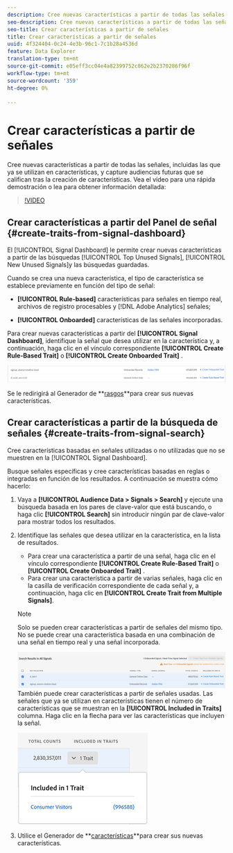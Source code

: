 ```yaml
---
description: Cree nuevas características a partir de todas las señales, incluidas las que ya se utilizan en características, y capture audiencias futuras que se califican tras la creación de características.
seo-description: Cree nuevas características a partir de todas las señales, incluidas las que ya se utilizan en características, y capture audiencias futuras que se califican tras la creación de características.
seo-title: Crear características a partir de señales
title: Crear características a partir de señales
uuid: 4f324404-0c24-4e3b-96c1-7c1b28a4536d
feature: Data Explorer
translation-type: tm+mt
source-git-commit: e05eff3cc04e4a82399752c862e2b2370286f96f
workflow-type: tm+mt
source-wordcount: '359'
ht-degree: 0%

---
```



# Crear características a partir de señales

Cree nuevas características a partir de todas las señales, incluidas las que ya se utilizan en características, y capture audiencias futuras que se califican tras la creación de características. Vea el vídeo para una rápida demostración o lea para obtener información detallada:

>[!VIDEO](https://video.tv.adobe.com/v/25169/?quality=12)

## Crear características a partir del Panel de señal {#create-traits-from-signal-dashboard}

El [!UICONTROL Signal Dashboard] le permite crear nuevas características a partir de las búsquedas [!UICONTROL Top Unused Signals], [!UICONTROL New Unused Signals]y las búsquedas guardadas.

Cuando se crea una nueva característica, el tipo de característica se establece previamente en función del tipo de señal:

* **[!UICONTROL Rule-based]** características para señales en tiempo real, archivos de registro procesables y [!DNL Adobe Analytics] señales;

* **[!UICONTROL Onboarded]** características de las señales incorporadas.

Para crear nuevas características a partir del **[!UICONTROL Signal Dashboard]**, identifique la señal que desea utilizar en la característica y, a continuación, haga clic en el vínculo correspondiente **[!UICONTROL Create Rule-Based Trait]** o **[!UICONTROL Create Onboarded Trait]** .

![](assets/signals-create-trait.png)

Se le redirigirá al Generador de **[rasgos](../../features/traits/about-trait-builder.md)**para crear sus nuevas características.

## Crear características a partir de la búsqueda de señales {#create-traits-from-signal-search}

Cree características basadas en señales utilizadas o no utilizadas que no se muestren en la [!UICONTROL Signal Dashboard].

Busque señales específicas y cree características basadas en reglas o integradas en función de los resultados. A continuación se muestra cómo hacerlo:

1. Vaya a **[!UICONTROL Audience Data > Signals > Search]** y ejecute una búsqueda basada en los pares de clave-valor que está buscando, o haga clic **[!UICONTROL Search]** sin introducir ningún par de clave-valor para mostrar todos los resultados.
2. Identifique las señales que desea utilizar en la característica, en la lista de resultados.
   * Para crear una característica a partir de una señal, haga clic en el vínculo correspondiente **[!UICONTROL Create Rule-Based Trait]** o **[!UICONTROL Create Onboarded Trait]** .
   * Para crear una característica a partir de varias señales, haga clic en la casilla de verificación correspondiente de cada señal y, a continuación, haga clic en **[!UICONTROL Create Trait from Multiple Signals]**.
   >[!NOTE]
   >Solo se pueden crear características a partir de señales del mismo tipo. No se puede crear una característica basada en una combinación de una señal en tiempo real y una señal incorporada.
   >
   > ![](assets/signals-create-trait-search.png)
   >También puede crear características a partir de señales usadas. Las señales que ya se utilizan en características tienen el número de características que se muestran en la **[!UICONTROL Included in Traits]** columna. Haga clic en la flecha para ver las características que incluyen la señal.
   >
   >![](assets/signals-used-traits.png)

3. Utilice el Generador de **[características](../../features/traits/about-trait-builder.md)**para crear sus nuevas características.
